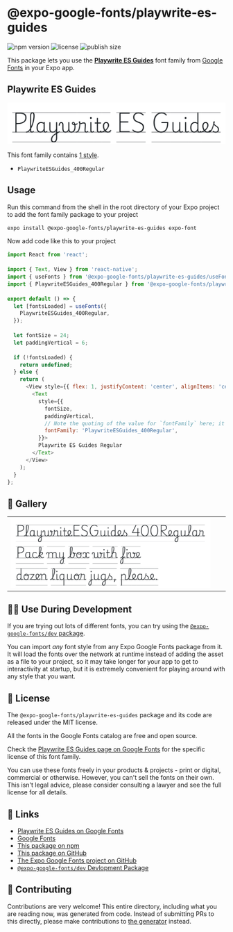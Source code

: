 # @expo-google-fonts/playwrite-es-guides

![npm version](https://flat.badgen.net/npm/v/@expo-google-fonts/playwrite-es-guides)
![license](https://flat.badgen.net/github/license/expo/google-fonts)
![publish size](https://flat.badgen.net/packagephobia/install/@expo-google-fonts/playwrite-es-guides)

This package lets you use the [**Playwrite ES Guides**](https://fonts.google.com/specimen/Playwrite+ES+Guides) font family from [Google Fonts](https://fonts.google.com/) in your Expo app.

## Playwrite ES Guides

![Playwrite ES Guides](./font-family.png)

This font family contains [1 style](#-gallery).

- `PlaywriteESGuides_400Regular`

## Usage

Run this command from the shell in the root directory of your Expo project to add the font family package to your project
```sh
expo install @expo-google-fonts/playwrite-es-guides expo-font
```

Now add code like this to your project
```js
import React from 'react';

import { Text, View } from 'react-native';
import { useFonts } from '@expo-google-fonts/playwrite-es-guides/useFonts';
import { PlaywriteESGuides_400Regular } from '@expo-google-fonts/playwrite-es-guides/400Regular';

export default () => {
  let [fontsLoaded] = useFonts({
    PlaywriteESGuides_400Regular,
  });

  let fontSize = 24;
  let paddingVertical = 6;

  if (!fontsLoaded) {
    return undefined;
  } else {
    return (
      <View style={{ flex: 1, justifyContent: 'center', alignItems: 'center' }}>
        <Text
          style={{
            fontSize,
            paddingVertical,
            // Note the quoting of the value for `fontFamily` here; it expects a string!
            fontFamily: 'PlaywriteESGuides_400Regular',
          }}>
          Playwrite ES Guides Regular
        </Text>
      </View>
    );
  }
};

```

## 🔡 Gallery


||||
|-|-|-|
|![PlaywriteESGuides_400Regular](./PlaywriteESGuides_400Regular.ttf.png)||||


## 👩‍💻 Use During Development

If you are trying out lots of different fonts, you can try using the [`@expo-google-fonts/dev` package](https://github.com/expo/google-fonts/tree/master/font-packages/dev#readme).

You can import *any* font style from any Expo Google Fonts package from it. It will load the fonts
over the network at runtime instead of adding the asset as a file to your project, so it may take longer
for your app to get to interactivity at startup, but it is extremely convenient
for playing around with any style that you want.

## 📖 License

The `@expo-google-fonts/playwrite-es-guides` package and its code are released under the MIT license.

All the fonts in the Google Fonts catalog are free and open source.

Check the [Playwrite ES Guides page on Google Fonts](https://fonts.google.com/specimen/Playwrite+ES+Guides) for the specific license of this font family.

You can use these fonts freely in your products & projects - print or digital, commercial or otherwise. However, you can't sell the fonts on their own. This isn't legal advice, please consider consulting a lawyer and see the full license for all details.

## 🔗 Links

- [Playwrite ES Guides on Google Fonts](https://fonts.google.com/specimen/Playwrite+ES+Guides)
- [Google Fonts](https://fonts.google.com/)
- [This package on npm](https://www.npmjs.com/package/@expo-google-fonts/playwrite-es-guides)
- [This package on GitHub](https://github.com/expo/google-fonts/tree/master/font-packages/playwrite-es-guides)
- [The Expo Google Fonts project on GitHub](https://github.com/expo/google-fonts)
- [`@expo-google-fonts/dev` Devlopment Package](https://github.com/expo/google-fonts/tree/master/font-packages/dev)

## 🤝 Contributing

Contributions are very welcome! This entire directory, including what you are reading now, was generated from code. Instead of submitting PRs to this directly, please make contributions to [the generator](https://github.com/expo/google-fonts/tree/master/packages/generator) instead.
